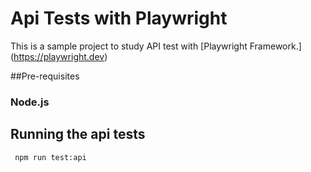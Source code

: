 # Api Tests with Playwright

This is a sample project to study API test with [Playwright Framework.] (https://playwright.dev)


##Pre-requisites

### Node.js


## Running the api tests
```
 npm run test:api
 
 ``` 